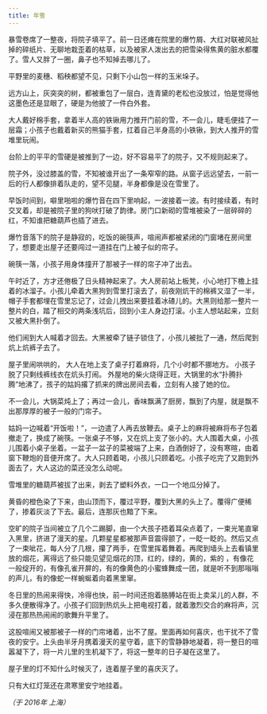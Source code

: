 ```yaml
---
title: 年雪
---
```


暴雪卷席了一整夜，将院子填平了。前一日还瘫在院里的爆竹屑、大红对联被风扯掉的碎纸片、无聊地栽歪着的枯草，以及被家人泼出去的把雪染得焦黄的脏水都覆了。雪人又胖了一圈，鼻子也不知掉去哪儿了。

平野里的麦穗、稻秧都望不见，只剩下小山包一样的玉米垛子。

远方山上，灰突突的树，都被重包了一层白，连青黛的老松也没放过，怕是觉得他这墨色还是显眼了，硬是为他披了一件白外套。

大人戴好棉手套，拿着半人高的铁锹用力推开门前的雪，不一会儿，睫毛便挂了一层霜；小孩子也戴着新买的熊猫手套，扛着自己半身高的小铁锹，到大人推开的雪堆里玩闹。

台阶上的平平的雪硬是被推到了一边，好不容易平了的院子，又不规则起来了。

院子外，没过膝盖的雪，不知被谁开出了一条窄窄的路。从窗子远远望去，一前一后的行人都像排着队走的，望不见腿，半身都像是没在雪里了。

早饭时间到，噼里啪啦的爆竹音在四下里响起，一波接着一波。有时接续着，有时交叉着，却是被院子里的狗吠打破了韵律。房门口新砌的雪堆被染了一层碎碎的红，不知谁把糖葫芦也插了进去。

爆竹音落下的院子是静寂的，吃饭的碗筷声，喧闹声都被紧闭的门窗堵在房间里了，想要走出屋子还要闯过一道挂在门上被子似的帘子。

碗筷一落，小孩子用身体撞开了那被子一样的帘子冲了出去。

午时近了，方才还倦极了日头精神起来了。大人房前站上板凳，小心地打下檐上挂着的冰溜子。小孩儿牵着大黑狗到雪里打滚去了，前夜刚炕干的棉裤又湿了一半，帽子手套都埋在雪里忘记了，过会儿拽出来要挂着冰碴儿的。大黑则给那一整片一整片的白，踏了相交的两条浅坑后，回到小主人身边打滚。小主人想站起来，立刻又被大黑扑倒了。

他们闹到大人喊着才回去。大黑被牵了链子锁住了，小孩儿被批了一通，然后爬到炕上炕裤子去了。

屋子里闹哄哄的， 大人在地上支了桌子打着麻将，几个小时都不挪地方。 小孩子脱了只剩线裤线衣在炕头打闹。 外屋地的柴火烧得正旺，大锅里的水“扑腾扑腾”地沸了，孩子的姑妈撂了抓来的牌出房间去看，立刻有人接了她的位。

不一会儿，大锅菜炖上了；再过一会儿，香味飘满了厨房，飘到了内屋，就是飘不出那厚厚的被子一般的门帘子。

姑妈一边喊着“开饭啦！”，一边遣了人再去放鞭去。桌子上的麻将被麻将布子包着撤走了，换成了碗筷。一张桌子不够，又在炕上支了张小的。大人围着大桌，小孩儿围着小桌子坐着。一盆子一盆子的菜被端了上来，白酒倒好了，没有寒暄，由着窗下鞭炮的音便开席了。大人只顾着喝，小孩儿只顾着吃。小孩子吃完了又跑到外面去了，大人这边的菜还没怎么动呢。

雪堆里的糖葫芦被拔了出来，剥去了塑料外衣，一口一个地瓜分掉了。

黄昏的橙色染了下来，由山顶而下，覆过平野，覆到大黑的头上了。覆得广便稀了，掺着灰淡了下去。最后，连那灰也黯了下来。

空旷的院子当间被立了几个二踢脚，由一个大孩子捂着耳朵点着了，一束光笔直窜入黑里，挤进了漫天的星。几颗星星都被那声音震得颤了，一眨一眨的。然后又点了一束呲花，每人分了几根，攥了两手，在雪里挥着舞着。再爬到墙头上去看镇里放的烟花，离得远了些只能见望见烟花的顶，红的，绿的，黄的，紫的 ，有像花一般绽开的，有像孔雀开屏的，有的像黄色的小蜜蜂舞成一团，就是听不到那嗡嗡的声儿，有的像蛇一样蜿蜒着向着黑里窜。

冬日里的热闹来得快，冷得也快，前一时间还抱着胳膊站在街上卖呆儿的人群，不多久便散得净了。小孩子们回到热炕头上把电视打着，就着激烈交合的麻将声，沉浸在那热热闹闹的歌舞升平里了。

这股喧闹又被那被子一样的门帘堵着，出不了屋。里面再如何喜庆，也干扰不了雪夜的安宁。上头由半牙月携着漫天的星守着，底下的雪静静地凝着，将一整日的喧嚣凝下了，将一片儿里的生机凝下了，将这一整年的日子凝在这里了。

屋子里的灯不知什么时候灭了，连着屋子里的喜庆灭了。

只有大红灯笼还在肃寒里安宁地挂着。

*（于 2016年 上海）*
